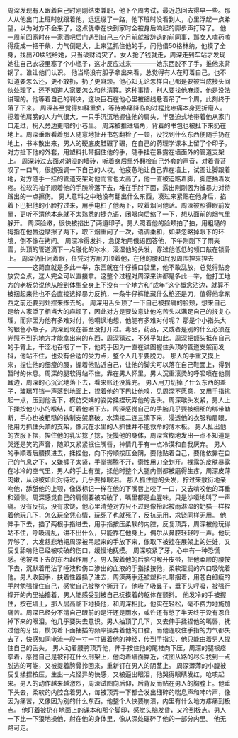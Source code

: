 
周深发现有人跟着自己时刚刚结束兼职，他下个周考试，最近总回去得早一些。那人从他出门上班时就跟着他，远远缀了一路，他下班时没看到人，心里浮起一点希望，以为对方不会来了，这点侥幸在快到家时全被身后响起的脚步声打碎了。
他一周前回家时在一家酒吧后门遇到自己三个月前就被辞退的前同事，那女人嗑药嗑得瘦成一把干柴，力气倒是大，上来猛抓住他的手，问他借50格林纳，他摸了全身，找出70块钱给她，只当破财消灾了。女人抢了钱就走，周深走到车站才发现她往自己衣袋里塞了个小瓶子，这才反应过来————她东西脱不了手，推他来背锅了。谁让他们认识。
他当场没有胆子拿出来看，总觉得有人在盯着自己，也不知道要怎么还，更不敢扔，扔了更麻烦。他心知无论怎样自己都是要被当成接头同伙处理了，还不知道人家要怎么和他清算。这种事情，别人要找他麻烦，他是没法讲理的。他等着自己的判决，这块巨石在他心里被细线悬着吊了一个周，此刻终于落了下来。
周深甚至觉得如释重负，等待疼痛降临的过程比疼痛本身更折磨人。
揽着他肩膀的人力气很大，一只手沉沉地握住他的肩头，半强迫式地带着他从家门口走过，拐入旁边更暗的小巷里。
周深被推进墙角，背着的书包也被扯下来扔在地上。周深垂眼看着那人随意地扯开书包翻检了一顿，没找到什么东西便随手扔在地上，书本散出来，男人的硬底皮鞋碾了碾，在自己的药理学课本上留了个印子。
对方扯下他的外套，用塑料扎带捆住他的手，随手挂在暴露在墙面外的管道支架上。
周深转过去面对潮湿的墙砖，听着身后里外翻检自己外套的声音，对着青苔叹了一口气，很想强调一下自己的人权。他疲惫地让自己靠在墙上，试图让脚跟着地，对方随手一挂的管道支架对他而言也太高了，他一直被迫踮着脚，脚底抽着发疼。松软的袖子顺着他的手腕滑落下去，堆在手肘下面，露出刚刚因为被暴力对待蹭出的一点擦伤。
男人意料之中地没有翻出什么东西，凑过来紧贴在他身后，掐着下巴把他的小脸拧过来，用手电扫了他两下，咬着烟问他话。周深被照得眼前发晕，更听不清他本来就不太熟悉的捷克语，闭眼向后缩了一下，想从面前的烟气里躲开。
周深脸嫩，很快被掐出了两道印子。男人照着他的脸颊拍了拍，用粗糙的拇指在他唇边摩擦了两下，取下烟重问了一次，语调柔和，如果忽略掉眼下的环境，倒不像在拷问。
周深冷得发抖，急促地用俄语回答他，下午刚刚下了雨夹雪，头顶的管道滴下一点融化的冰水，浸湿他的头发，穿过他低低的领口敲在锁骨上。
周深仍旧闭着眼，任凭对方用刀顶着他，在他的腰和屁股周围捏来捏去————这简直就是多此一举，东西就在牛仔裤口袋里，他不敢乱放，总觉得贴身放安全点，这人完全可以直接拿。这整个过程对周深来讲都是多此一举，他打工地方的老板总说他从脸到体型全身上下没有一个地方和“成年”这个概念沾边，就算不被捆起来他也不会直接选择暴力反抗，一条牛仔裤能藏什么枪还是刀，值得他拿东西之前还要到处捏来拣去的。
周深用舌头顶了一下自己被捏痛的脸颊，想来自己是给人家添了相当大的麻烦了，因此对方是要故意让他吃苦头以满足自己的报复心理，而非因为他有多难对付，他嘲讽地想，他能有多难对付呢？
那是个小指头大的银色小瓶子，周深到现在甚至没打开过。毒品，药品，又或者是别的什么必须在光照不到的地方才能拿出来的东西，周深猜过，不外乎如此。周深把额头抵在自己的手臂上，干涩地吞咽了一下，他的手因为一直在试图握住头顶的管道支架而发抖，他站不住，也没有合适的受力点，整个人几乎要脱力。
那人的手重又摸上来，捏住他的细瘦的腰，握着他贴近自己，让他的脚尖可以落在自己鞋面上，得到暂时的休息。周深的腿软得站不住，靠在男人怀里，男人沉重滚烫的呼吸喷在他侧耳边，周深的心沉沉地落下去，看来账还没算完。
男人用刀切掉了什么东西的盖子，玻璃叮铛一声落到地面上，捏着他的下巴让他嗅，见周深不愿意，又用手指挑起一点，压到他舌下，模仿交媾的姿势揉捏玩弄他的舌头。周深喉头发紧，男人上下揉按他小小的喉结，盯着他咽下去。周深感觉自己的手腕几乎要被细细的绑带勒断，手心也被粗糙的铁制支架磨破。水滴接二连三滴下来，浸透他的衣服和眉眼，他用力抓住头顶的支架，像沉在水里的人抓住并不能救命的薄木板。
男人扯出他的衣服下摆，捏住他的乳尖捻了捻，抚摸他的身体，周深含糊地发出一点不知道是哭还是笑的声音，随即又紧紧抿住嘴唇，神情几乎有一点冷漠和自我厌弃。
男人的手顺着后腰摸进去，揉捏他，向下捋顺按压会阴，要他贴着自己，要他依靠在自己的气息之下，又嫌裤子太紧，手掌挪腾不开，索性用刀全划开。裸露的皮肤暴露在冰冷的空气里，男人的手上有茧，揉他时整个大腿内侧都被磨得生疼，周深皮薄肉嫩，从没被如此对待过，几乎要掉眼泪。
那人抓住他的头发，拧过来敷衍地亲吻他，舔舐他的上颚，像做标记一样在他的下嘴唇上咬了一口，又去啃咬他的耳垂和颈侧。周深感觉自己的肩侧要被咬破了，嘴里都是血腥味，只是沙哑地叫了一声痛。没有反抗，没有求饶，他心里清楚对方只不过是像拎起被雨淋湿的奶猫一样捏着他玩几下，怎么玩全凭心情，玩死了也就死了，反抗无用，求饶同样无用。
他伸手下去，插了两根手指进去，用手指按压柔软的内腔，反复顶弄，周深被他玩得站不住，呼吸混乱，讲不出什么，只能靠在他身上，偶尔从鼻腔轻轻哼一声。他玩弄够了，大发慈悲地把周深被吊起来的手放下来，像取下被挂在展架上的娃娃，又反复舔啃他已经被咬破的伤口，缓慢地抚摸。
周深咬紧了牙，心中有一种恐慌感。他被喂下去的东西起作用了。男人按着他的后脑勺解开皮带，把他柔顺的腰按下去，沉默着用沾了唾液和伤口渗出的血液的手指揉按他，柔软湿润的穴口吸吮着他。男人收回手，扶着性器操了进去，周深两手还被塑料扎带捆着，用苍白细瘦的手肘勉强撑住自己，感觉自己被整个撕开了。他吸了吸鼻子，垂下头呼吸，被强行撑开的内里抽搐着，男人能感受到被自己抚摸着的躯体在颤抖。
他发冷的手被握住，按在墙上，那人居高临下地操他，和周深相比，他实在轻松，毫不费力地施加痛苦。周深已经分不清自己眼前的是汗还是雨水，或许还有憋了半天终于没有忍住掉下来的眼泪。他几乎要失去意识。男人抽顶了几下，又去伸手揉捏他的嘴唇，抚过他的牙齿，模仿着下面抽插的频率操弄着他的口腔，而他连咬住手指的力气都失去了，快感如同电流一般一寸一寸碾着他的神经，传到手指尖，他只能由着男人捏住自己的舌头。
男人动着腰胯顶弄他，伸手按住他的尾椎向下压，周深的腿根痉挛着，感觉自己是被钉在什么刑架上，他向着墙面靠近，试图从路的尽头找到一点脱逃的可能，又被提着胯骨拎回来，重新钉在男人的阴茎上。
周深薄薄的小腹被反复揉捏按压，生出一点怪异的快感，又被逼出眼泪，他哭得眼睛发红，呛咳起来。男人的动作越来越激烈，周深试图向后仰，后背反而贴在男人的胸膛上。他垂下头去，柔软的内腔含着男人，每被顶弄一下都会发出细碎的喘息声和呻吟声，像因为痛苦，又像因为别的什么东西。他整个人快要崩溃，内里有什么地方疼痛到极点。
他盯着被扔在地面上的课本和那个脚印，感觉头脑发昏，又冷到极点。男人一下比一下狠地操他，射在他的身体里，像从深处碾碎了他的一部分内里。
他无路可走。